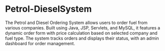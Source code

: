 # Petrol-DieselSystem
The Petrol and Diesel Ordering System allows users to order fuel from various companies. Built using Java, JSP, Servlets, and MySQL, it features a dynamic order form with price calculation based on selected company and fuel type. The system tracks orders and displays their status, with an admin dashboard for order management.
